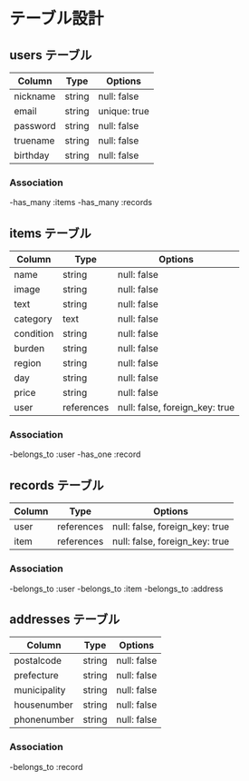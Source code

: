 # テーブル設計

## users テーブル

| Column   | Type   | Options     |
| -------- | ------ | ----------- |
| nickname | string | null: false |
| email    | string | unique: true|
| password | string | null: false |
| truename | string | null: false |
| birthday | string | null: false |

### Association

-has_many :items
-has_many :records

## items テーブル

| Column   | Type      | Options                       |
| -------- | --------- | ----------------------------- |
| name     | string    | null: false                   |
| image    | string    | null: false                   |
| text     | string    | null: false                   |
| category | text      | null: false                   |
| condition| string    | null: false                   |
| burden   | string    | null: false                   |
| region   | string    | null: false                   |
| day      | string    | null: false                   |
| price    | string    | null: false                   |
| user     |references | null: false, foreign_key: true|

### Association

-belongs_to :user
-has_one :record

## records テーブル
| Column | Type       | Options                        |
| ------ | ---------- | ------------------------------ |
| user   | references | null: false, foreign_key: true |
| item   | references | null: false, foreign_key: true |

### Association

-belongs_to :user
-belongs_to :item
-belongs_to :address

## addresses テーブル
| Column          | Type       | Options                        |
| --------------- | ---------- | ------------------------------ |
| postalcode      | string     | null: false                    |
| prefecture      | string     | null: false                    |
| municipality    | string     | null: false                    |
| housenumber     | string     | null: false                    |
| phonenumber     | string     | null: false                    |

### Association

-belongs_to :record
